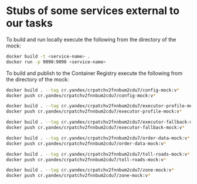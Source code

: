 # Stubs of some services external to our tasks

To build and run locally execute the following from the directory of the mock:

```bash
docker build -t <service-name> .
docker run -p 9090:9090 <service-name>
```

To build and publish to the Container Registry execute the following from the directory of the mock:

```bash
docker build . --tag cr.yandex/crpatchv2fnnbum2cdu7/config-mock:v*
docker push cr.yandex/crpatchv2fnnbum2cdu7/config-mock:v*

docker build . --tag cr.yandex/crpatchv2fnnbum2cdu7/executor-profile-mock:v*
docker push cr.yandex/crpatchv2fnnbum2cdu7/executor-profile-mock:v*

docker build . --tag cr.yandex/crpatchv2fnnbum2cdu7/executor-fallback-mock:v*
docker push cr.yandex/crpatchv2fnnbum2cdu7/executor-fallback-mock:v*

docker build . --tag cr.yandex/crpatchv2fnnbum2cdu7/order-data-mock:v*
docker push cr.yandex/crpatchv2fnnbum2cdu7/order-data-mock:v*

docker build . --tag cr.yandex/crpatchv2fnnbum2cdu7/toll-roads-mock:v*
docker push cr.yandex/crpatchv2fnnbum2cdu7/toll-roads-mock:v*

docker build . --tag cr.yandex/crpatchv2fnnbum2cdu7/zone-mock:v*
docker push cr.yandex/crpatchv2fnnbum2cdu7/zone-mock:v*
```
